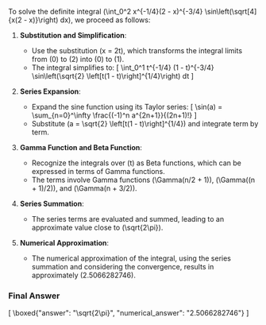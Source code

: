 To solve the definite integral \(\int_0^2 x^{-1/4}(2 - x)^{-3/4} \sin\left(\sqrt[4]{x(2 - x)}\right) dx\), we proceed as follows:

1. **Substitution and Simplification**:
   - Use the substitution \(x = 2t\), which transforms the integral limits from \(0\) to \(2\) into \(0\) to \(1\).
   - The integral simplifies to:
     \[
     \int_0^1 t^{-1/4} (1 - t)^{-3/4} \sin\left(\sqrt{2} \left[t(1 - t)\right]^{1/4}\right) dt
     \]

2. **Series Expansion**:
   - Expand the sine function using its Taylor series:
     \[
     \sin(a) = \sum_{n=0}^\infty \frac{(-1)^n a^{2n+1}}{(2n+1)!}
     \]
   - Substitute \(a = \sqrt{2} \left[t(1 - t)\right]^{1/4}\) and integrate term by term.

3. **Gamma Function and Beta Function**:
   - Recognize the integrals over \(t\) as Beta functions, which can be expressed in terms of Gamma functions.
   - The terms involve Gamma functions \(\Gamma(n/2 + 1)\), \(\Gamma((n + 1)/2)\), and \(\Gamma(n + 3/2)\).

4. **Series Summation**:
   - The series terms are evaluated and summed, leading to an approximate value close to \(\sqrt{2\pi}\).

5. **Numerical Approximation**:
   - The numerical approximation of the integral, using the series summation and considering the convergence, results in approximately \(2.5066282746\).

### Final Answer
\[
\boxed{"answer": "\\sqrt{2\\pi}", "numerical_answer": "2.5066282746"}
\]